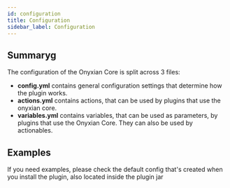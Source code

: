 ```yaml
---
id: configuration
title: Configuration
sidebar_label: Configuration
---
```


## Summaryg

The configuration of the Onyxian Core is split across 3 files:
- **config.yml** contains general configuration settings that determine how the plugin works.
- **actions.yml** contains actions, that can be used by plugins that use the onyxian core.
- **variables.yml** contains variables, that can be used as parameters, by plugins that use the Onyxian Core. They can also be used by actionables.



## Examples
If you need examples, please check the default config that's created when you install the plugin, also located inside the plugin jar